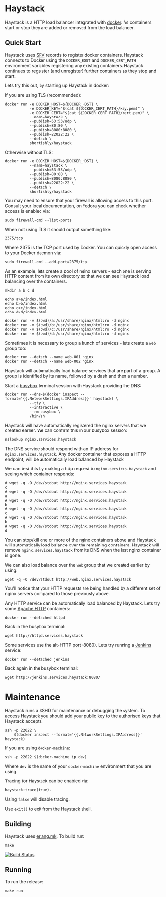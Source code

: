 # Haystack

Haystack is a HTTP load balancer integrated with
[docker](https://www.docker.com). As containers start or stop they
are added or removed from the load balancer.

## Quick Start

Haystack uses [SRV](https://en.wikipedia.org/wiki/SRV_record) records
to register docker containers. Haystack connects to Docker using the
`DOCKER_HOST` and `DOCKER_CERT_PATH` environment variables registering
any existing containers. Haystack continues to regsister (and
unregister) further containers as they stop and start.


Lets try this out, by starting up Haystack in docker:

If you are using TLS (recommended):

```shell
docker run -e DOCKER_HOST=${DOCKER_HOST} \
           -e DOCKER_KEY="$(cat ${DOCKER_CERT_PATH}/key.pem)" \
           -e DOCKER_CERT="$(cat ${DOCKER_CERT_PATH}/cert.pem)" \
           --name=haystack \
           --publish=53:53/udp \
           --publish=80:80 \
           --publish=8080:8080 \
           --publish=22022:22 \
           --detach \
           shortishly/haystack
```

Otherwise without TLS:

```shell
docker run -e DOCKER_HOST=${DOCKER_HOST} \
           --name=haystack \
           --publish=53:53/udp \
           --publish=80:80 \
           --publish=8080:8080 \
           --publish=22022:22 \
           --detach \
           shortishly/haystack
```

You may need to ensure that your firewall is allowing access to this
port. Consult your local documentation, on Fedora you can check
whether access is enabled via:

```shell
sudo firewall-cmd --list-ports
```

When not using TLS it should output something like:

```shell
2375/tcp
```

Where 2375 is the TCP port used by Docker. You can quickly open access
to your Docker daemon via:

```shell
sudo firewall-cmd --add-port=2375/tcp
```

As an example, lets create a pool of [nginx](https://www.nginx.com)
servers - each one is serving HTTP content from its own directory so
that we can see Haystack load balancing over the containers.

```shell
mkdir a b c d

echo a>a/index.html
echo b>b/index.html
echo c>c/index.html
echo d>d/index.html

docker run -v $(pwd)/a:/usr/share/nginx/html:ro -d nginx
docker run -v $(pwd)/b:/usr/share/nginx/html:ro -d nginx
docker run -v $(pwd)/c:/usr/share/nginx/html:ro -d nginx
docker run -v $(pwd)/d:/usr/share/nginx/html:ro -d nginx
```

Sometimes it is necessary to group a bunch of services - lets create a
`web` group too:

```shell
docker run --detach --name web-001 nginx
docker run --detach --name web-002 nginx
```

Haystack will automatically load balance services that are part of a
group. A group is identified by its name, followed by a dash and then
a number.

Start a [busybox](https://www.busybox.net) terminal session with
Haystack providing the DNS:

```shell
docker run --dns=$(docker inspect --format='{{.NetworkSettings.IPAddress}}' haystack) \
           --tty \
           --interactive \
           --rm busybox \
           /bin/sh
```

Haystack will have automatically registered the nginx servers that we
created earlier. We can confirm this in our busybox session:

```shell
nslookup nginx.services.haystack
```

The DNS service should respond with an IP address for
`nginx.services.haystack`. Any docker container that exposes a HTTP
endpoint, will be automatically load balanced by Haystack.

We can test this by making a http request to `nginx.services.haystack`
and seeing which container responds:

```shell
# wget -q -O /dev/stdout http://nginx.services.haystack
c
# wget -q -O /dev/stdout http://nginx.services.haystack
a
# wget -q -O /dev/stdout http://nginx.services.haystack
b
# wget -q -O /dev/stdout http://nginx.services.haystack
c
# wget -q -O /dev/stdout http://nginx.services.haystack
b
# wget -q -O /dev/stdout http://nginx.services.haystack
d
```

You can stop/kill one or more of the nginx containers above and
Haystack will automatically load balance over the remaining
containers. Haystack will remove `nginx.services.haystack` from its
DNS when the last nginx container is gone.

We can also load balance over the `web` group that we created earlier
by using:

```shell
wget -q -O /dev/stdout http://web.nginx.services.haystack
```

You'll notice that your HTTP requests are being handled by a different
set of nginx servers compared to those previously above.

Any HTTP service can be automatically load balanced by Haystack. Lets
try some [Apache HTTP](https://hub.docker.com/_/httpd/) containers:

```shell
docker run --detached httpd
```

Back in the busybox terminal:

```shell
wget http://httpd.services.haystack
```

Some services use the alt-HTTP port (8080). Lets try running a
[Jenkins](https://hub.docker.com/_/jenkins/) service:

```shell
docker run --detached jenkins
```

Back again in the busybox terminal:

```shell
wget http://jenkins.services.haystack:8080/
```

# Maintenance

Haystack runs a SSHD for maintenance or debugging the system. To
access Haystack you should add your public key to the authorised keys
that Haystack accepts.

```shell
ssh -p 22022 \
    $(docker inspect --format='{{.NetworkSettings.IPAddress}}' haystack)
```

If you are using `docker-machine`:

```shell
ssh -p 22022 $(docker-machine ip dev)
```

Where `dev` is the name of your `docker-machine` environment that you
are using.


Tracing for Haystack can be enabled via:
```shell
haystack:trace(true).
```

Using `false` will disable tracing.

Use `exit()` to exit from the Haystack shell.


## Building

Haystack uses [erlang.mk](https://github.com/ninenines/erlang.mk). To build run:

```
make
```

[![Build Status](https://travis-ci.org/shortishly/haystack.svg)](https://travis-ci.org/shortishly/haystack)

## Running

To run the release:

```
make run
```

